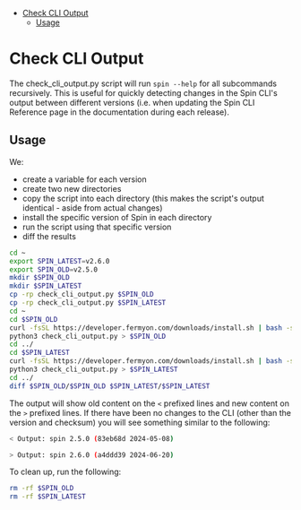 - [Check CLI Output](#check-cli-output)
  - [Usage](#usage)

# Check CLI Output

The check_cli_output.py script will run `spin --help` for all subcommands recursively. This is useful for quickly detecting changes in the Spin CLI's output between different versions (i.e. when updating the Spin CLI Reference page in the documentation during each release).

## Usage

We:
- create a variable for each version
- create two new directories
- copy the script into each directory (this makes the script's output identical - aside from actual changes)
- install the specific version of Spin in each directory
- run the script using that specific version
- diff the results

```bash
cd ~
export SPIN_LATEST=v2.6.0
export SPIN_OLD=v2.5.0
mkdir $SPIN_OLD
mkdir $SPIN_LATEST
cp -rp check_cli_output.py $SPIN_OLD
cp -rp check_cli_output.py $SPIN_LATEST
cd ~
cd $SPIN_OLD
curl -fsSL https://developer.fermyon.com/downloads/install.sh | bash -s -- -v $SPIN_OLD
python3 check_cli_output.py > $SPIN_OLD
cd ../ 
cd $SPIN_LATEST
curl -fsSL https://developer.fermyon.com/downloads/install.sh | bash -s -- -v $SPIN_LATEST
python3 check_cli_output.py > $SPIN_LATEST
cd ../
diff $SPIN_OLD/$SPIN_OLD $SPIN_LATEST/$SPIN_LATEST
```

The output will show old content on the `<` prefixed lines and new content on the `>` prefixed lines. If there have been no changes to the CLI (other than the version and checksum) you will see something similar to the following:

```bash
< Output: spin 2.5.0 (83eb68d 2024-05-08)

> Output: spin 2.6.0 (a4ddd39 2024-06-20)
```

To clean up, run the following:

```bash
rm -rf $SPIN_OLD
rm -rf $SPIN_LATEST
```
